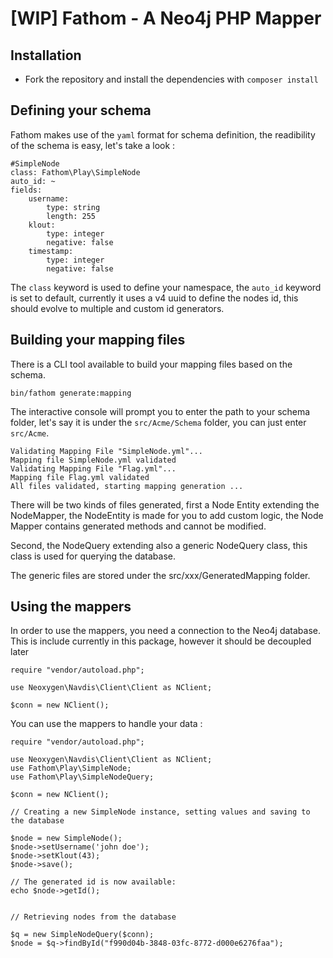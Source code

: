# [WIP] Fathom - A Neo4j PHP Mapper

## Installation

* Fork the repository and install the dependencies with `composer install`

## Defining your schema

Fathom makes use of the `yaml` format for schema definition, the readibility of the schema is easy, let's take a look :

````
#SimpleNode
class: Fathom\Play\SimpleNode
auto_id: ~
fields:
    username:
        type: string
        length: 255
    klout:
        type: integer
        negative: false
    timestamp:
        type: integer
        negative: false
````

The `class` keyword is used to define your namespace, the `auto_id` keyword is set to default, currently it uses a v4 uuid to define the nodes id, this should evolve to multiple and custom id generators.

## Building your mapping files

There is a CLI tool available to build your mapping files based on the schema.

`bin/fathom generate:mapping`

The interactive console will prompt you to enter the path to your schema folder, let's say it is under the `src/Acme/Schema` folder, you can just enter `src/Acme`.


````
Validating Mapping File "SimpleNode.yml"...
Mapping file SimpleNode.yml validated
Validating Mapping File "Flag.yml"...
Mapping file Flag.yml validated
All files validated, starting mapping generation ...
````

There will be two kinds of files generated, first a Node Entity extending the NodeMapper, the NodeEntity is made for you to add custom logic, the Node Mapper contains generated methods and cannot be modified.

Second, the NodeQuery extending also a generic NodeQuery class, this class is used for querying the database.

The generic files are stored under the src/xxx/GeneratedMapping folder.

## Using the mappers

In order to use the mappers, you need a connection to the Neo4j database. This is include currently in this package, however it should be decoupled later

````
require "vendor/autoload.php";

use Neoxygen\Navdis\Client\Client as NClient;

$conn = new NClient();

````

You can use the mappers to handle your data :

````
require "vendor/autoload.php";

use Neoxygen\Navdis\Client\Client as NClient;
use Fathom\Play\SimpleNode;
use Fathom\Play\SimpleNodeQuery;

$conn = new NClient();

// Creating a new SimpleNode instance, setting values and saving to the database

$node = new SimpleNode();
$node->setUsername('john doe');
$node->setKlout(43);
$node->save();

// The generated id is now available:
echo $node->getId();


// Retrieving nodes from the database

$q = new SimpleNodeQuery($conn);
$node = $q->findById("f990d04b-3848-03fc-8772-d000e6276faa");

````